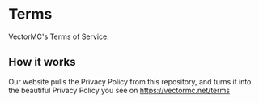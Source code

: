 # Terms
VectorMC's Terms of Service.


## How it works
Our website pulls the Privacy Policy from this repository, and turns it into the beautiful Privacy Policy you see on https://vectormc.net/terms